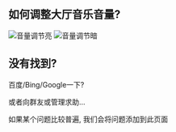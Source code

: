 ## 如何调整大厅音乐音量?
![音量调节亮](https://img.fastmirror.net/s/2025/08/12/689b3e2883b8a.png#only-light)
![音量调节暗](https://img.fastmirror.net/s/2025/08/12/689b3e2916708.png#only-dark)

## 没有找到?
百度/Bing/Google一下?

或者向群友或管理求助...

如果某个问题比较普遍, 我们会将问题添加到此页面